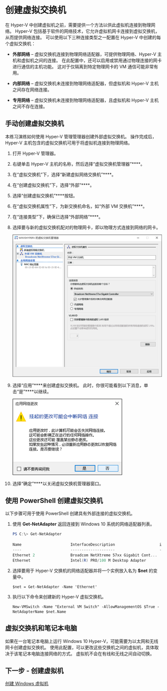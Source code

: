 # 创建虚拟交换机

在 Hyper-V 中创建虚拟机之前，需要提供一个方法以供此虚拟机连接到物理网络。 Hyper-V 包括基于软件的网络技术，它允许虚拟机网卡连接到虚拟交换机，从而提供网络连接。 可以使用以下三种连接类型之一配置在 Hyper-V 中创建的每个虚拟交换机：

- **外部网络** – 虚拟交换机连接到物理网络适配器，可提供物理网络、Hyper-V 主机和虚拟机之间的连接。 在此配置中，还可以启用或禁用通过物理连接的网卡进行通信的主机功能。 这对于仅隔离到特定物理网卡的 VM 通信可能非常有用。

- **内部网络** – 虚拟交换机未连接到物理网络适配器，但虚拟机和 Hyper-V 主机之间存在网络连接。

- **专用网络** – 虚拟交换机未连接到物理网络适配器，且虚拟机和 Hyper-V 主机之间不存在连接。

## 手动创建虚拟交换机

本练习演练如何使用 Hyper-V 管理管理器创建外部虚拟交换机。 操作完成后，Hyper-V 主机包含的虚拟交换机可用于将虚拟机连接到物理网络。

1. 打开 Hyper-V 管理器。

2. 右键单击 Hyper-V 主机的名称，然后选择“虚拟交换机管理器”****。

3. 在“虚拟交换机”下，选择“新建虚拟网络交换机”****。

4. 在“创建虚拟交换机”下，选择“外部”****。

5. 选择“创建虚拟交换机”****按钮。

6. 在“虚拟交换机属性”下，为新交换机命名，如“外部 VM 交换机”****。

7. 在“连接类型”下，确保已选择“外部网络”****。

8. 选择要与新的虚拟交换机配对的物理网卡，即以物理方式连接到网络的网卡。

    ![](media/newSwitch_upd.png)

9. 选择“应用”****来创建虚拟交换机。 此时，你很可能看到以下消息，单击“是”****以继续。

    ![](media/pen_changes_upd.png)

10. 选择“确定”****以关闭虚拟交换机管理器窗口。

## 使用 PowerShell 创建虚拟交换机

以下步骤可用于使用 PowerShell 创建具有外部连接的虚拟交换机。

1. 使用 **Get-NetAdapter** 返回连接到 Windows 10 系统的网络适配器列表。

    ```powershell
    PS C:\> Get-NetAdapter
    
    Name                      InterfaceDescription                    ifIndex Status       MacAddress             LinkSpeed
    ----                      --------------------                    ------- ------       ----------             ---------
    Ethernet 2                Broadcom NetXtreme 57xx Gigabit Cont...       5 Up           BC-30-5B-A8-C1-7F         1 Gbps
    Ethernet                  Intel(R) PRO/100 M Desktop Adapter            3 Up           00-0E-0C-A8-DC-31        10 Mbps  
    ```

2. 选择要用于 Hyper-V 交换机的网络适配器并将一个实例放入名为 **$net** 的变量中。

    ```
    $net = Get-NetAdapter -Name 'Ethernet'
    ```

3. 执行以下命令来创建新的 Hyper-V 虚拟交换机。

    ```
    New-VMSwitch -Name "External VM Switch" -AllowManagementOS $True -NetAdapterName $net.Name
    ```

## 虚拟交换机和笔记本电脑

如果在一台笔记本电脑上运行 Windows 10 Hyper-V，可能需要为以太网和无线网卡创建虚拟交换机。 使用此配置，可以更改这些交换机之间的虚拟机，具体取决于该笔记本电脑连接网络的方式。 虚拟机不会在有线和无线之间自动切换。

## 下一步 - 创建虚拟机

[创建 Windows 虚拟机](walkthrough_create_vm.md)




